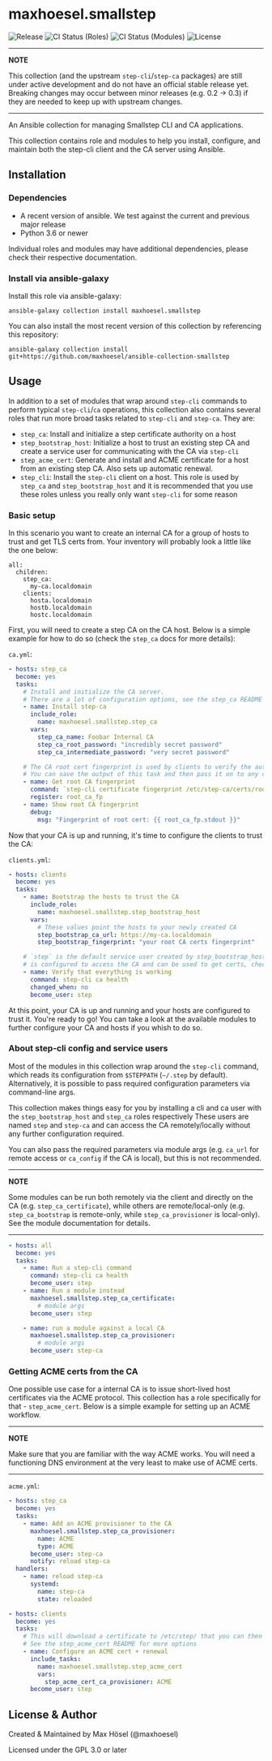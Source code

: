 # maxhoesel.smallstep

![Release](https://img.shields.io/github/v/release/maxhoesel/ansible-collection-smallstep)
![CI Status (Roles)](https://img.shields.io/github/workflow/status/maxhoesel/ansible-collection-smallstep/CI%20Roles/main)
![CI Status (Modules)](https://img.shields.io/github/workflow/status/maxhoesel/ansible-collection-smallstep/CI%20Modules/main)
![License](https://img.shields.io/github/license/maxhoesel/ansible-collection-smallstep)

---
**NOTE**

This collection (and the upstream `step-cli`/`step-ca` packages) are still under active development and do not have an official stable release yet.
Breaking changes may occur between minor releases (e.g. 0.2 -> 0.3) if they are needed to keep up with upstream changes.

---

An Ansible collection for managing Smallstep CLI and CA applications.

This collection contains role and modules to help you install, configure, and maintain both the step-cli client and the CA server using Ansible.

## Installation

### Dependencies

- A recent version of ansible. We test against the current and previous major release
- Python 3.6 or newer

Individual roles and modules may have additional dependencies, please check their respective documentation.

### Install via ansible-galaxy

Install this role via ansible-galaxy:

`ansible-galaxy collection install maxhoesel.smallstep`

You can also install the most recent version of this collection by referencing this repository:

`ansible-galaxy collection install git+https://github.com/maxhoesel/ansible-collection-smallstep`

## Usage

In addition to a set of modules that wrap around `step-cli` commands to perform typical `step-cli`/`ca` operations,
this collection also contains several roles that run more broad tasks related to `step-cli` and `step-ca`. They are:

- `step_ca`: Install and initialize a step certificate authority on a host
- `step_bootstrap_host`: Initialize a host to trust an existing step CA and create a service user for communicating with the CA via `step-cli`
- `step_acme_cert`: Generate and install and ACME certificate for a host from an existing step CA. Also sets up automatic renewal.
- `step_cli`: Install the `step-cli` client on a host. This role is used by `step_ca` and `step_bootstrap_host` and
              it is recommended that you use these roles unless you really only want `step-cli` for some reason


### Basic setup

In this scenario you want to create an internal CA for a group of hosts to trust and get TLS certs from.
Your inventory will probably look a little like the one below:

```
all:
  children:
    step_ca:
      my-ca.localdomain
    clients:
      hosta.localdomain
      hostb.localdomain
      hostc.localdomain
```

First, you will need to create a step CA on the CA host.
Below is a simple example for how to do so (check the `step_ca` docs for more details):

`ca.yml`:

```yaml
- hosts: step_ca
  become: yes
  tasks:
    # Install and initialize the CA server.
    # There are a lot of configuration options, see the step_ca README for details
    - name: Install step-ca
      include_role:
        name: maxhoesel.smallstep.step_ca
      vars:
        step_ca_name: Foobar Internal CA
        step_ca_root_password: "incredibly secret password"
        step_ca_intermediate_password: "very secret password"

    # The CA root cert fingerprint is used by clients to verify the authenticity of your CA.
    # You can save the output of this task and then pass it on to any client that you want to trust the CA.
    - name: Get root CA fingerprint
      command: `step-cli certificate fingerprint /etc/step-ca/certs/root_ca.crt`
      register: root_ca_fp
    - name: Show root CA fingerprint
      debug:
        msg: "Fingerprint of root cert: {{ root_ca_fp.stdout }}"
```

Now that your CA is up and running, it's time to configure the clients to trust the CA:

`clients.yml`:

```yaml
- hosts: clients
  become: yes
  tasks:
    - name: Bootstrap the hosts to trust the CA
      include_role:
        name: maxhoesel.smallstep.step_bootstrap_host
      vars:
        # These values point the hosts to your newly created CA
        step_bootstrap_ca_url: https://my-ca.localdomain
        step_bootstrap_fingerprint: "your root CA certs fingerprint"

    # `step` is the default service user created by step_bootstrap_host. This user
    # is configured to access the CA and can be used to get certs, check the CA status and so on.
    - name: Verify that everything is working
      command: step-cli ca health
      changed_when: no
      become_user: step
```

At this point, your CA is up and running and your hosts are configured to trust it. You're ready to go!
You can take a look at the available modules to further configure your CA and hosts if you whish to do so.

### About step-cli config and service users

Most of the modules in this collection wrap around the `step-cli` command, which reads its configuration from
`$STEPPATH` (`~/.step` by default). Alternatively, it is possible to pass required configuration parameters via command-line args.

This collection makes things easy for you by installing a cli and ca user with the `step_bootstrap_host` and `step_ca` roles respectively
These users are named `step` and `step-ca` and can access the CA remotely/locally without any further configuration required.

You can also pass the required parameters via module args (e.g. `ca_url` for remote access or `ca_config` if the CA is local), but
this is not recommended.

---
**NOTE**

Some modules can be run both remotely via the client and directly on the CA (e.g. `step_ca_certificate`), while others are remote/local-only
(e.g. `step_ca_bootstrap` is remote-only, while `step_ca_provisioner` is local-only). See the module documentation for details.

---

```yaml
- hosts: all
  become: yes
  tasks:
    - name: Run a step-cli command
      command: step-cli ca health
      become_user: step
    - name: Run a module instead
      maxhoesel.smallstep.step_ca_certificate:
        # module args
      become_user: step

    - name: run a module against a local CA
      maxhoesel.smallstep.step_ca_provisioner:
        # module args
      become_user: step-ca
```

### Getting ACME certs from the CA

One possible use case for a internal CA is to issue short-lived host certificates via the ACME protocol.
This collection has a role specifically for that - `step_acme_cert`. Below is a simple example for setting
up an ACME workflow.

---
**NOTE**

Make sure that you are familiar with the way ACME works. You will need a functioning DNS environment at the very least
to make use of ACME certs.

---

`acme.yml`:

```yaml
- hosts: step_ca
  become: yes
  tasks:
    - name: Add an ACME provisioner to the CA
      maxhoesel.smallstep.step_ca_provisioner:
        name: ACME
        type: ACME
      become_user: step-ca
      notify: reload step-ca
  handlers:
    - name: reload step-ca
      systemd:
        name: step-ca
        state: reloaded

- hosts: clients
  become: yes
  tasks:
    # This will download a certificate to /etc/step/ that you can then use in other applications.
    # See the step_acme_cert README for more options
    - name: Configure an ACME cert + renewal
      include_tasks:
        name: maxhoesel.smallstep.step_acme_cert
        vars:
          step_acme_cert_ca_provisioner: ACME
      become_user: step

```

## License & Author

Created & Maintained by Max Hösel (@maxhoesel)

Licensed under the GPL 3.0 or later
